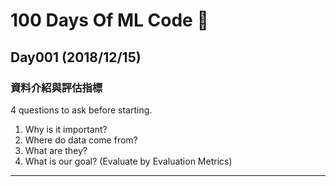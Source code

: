 # 100 Days Of ML Code :running:
## Day001 (2018/12/15)
### 資料介紹與評估指標
4 questions to ask before starting.
1. Why is it important?
2. Where do data come from?
3. What are they?
4. What is our goal? (Evaluate by Evaluation Metrics)
***